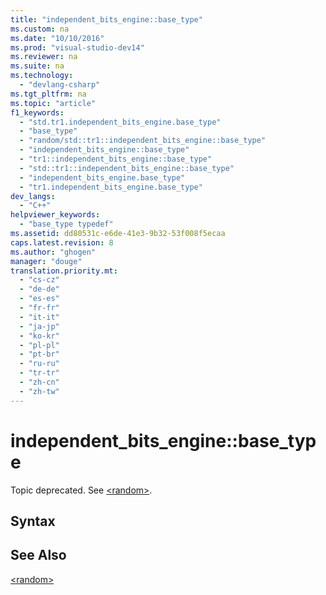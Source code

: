 ```yaml
---
title: "independent_bits_engine::base_type"
ms.custom: na
ms.date: "10/10/2016"
ms.prod: "visual-studio-dev14"
ms.reviewer: na
ms.suite: na
ms.technology: 
  - "devlang-csharp"
ms.tgt_pltfrm: na
ms.topic: "article"
f1_keywords: 
  - "std.tr1.independent_bits_engine.base_type"
  - "base_type"
  - "random/std::tr1::independent_bits_engine::base_type"
  - "independent_bits_engine::base_type"
  - "tr1::independent_bits_engine::base_type"
  - "std::tr1::independent_bits_engine::base_type"
  - "independent_bits_engine.base_type"
  - "tr1.independent_bits_engine.base_type"
dev_langs: 
  - "C++"
helpviewer_keywords: 
  - "base_type typedef"
ms.assetid: dd80531c-e6de-41e3-9b32-53f008f5ecaa
caps.latest.revision: 8
ms.author: "ghogen"
manager: "douge"
translation.priority.mt: 
  - "cs-cz"
  - "de-de"
  - "es-es"
  - "fr-fr"
  - "it-it"
  - "ja-jp"
  - "ko-kr"
  - "pl-pl"
  - "pt-br"
  - "ru-ru"
  - "tr-tr"
  - "zh-cn"
  - "zh-tw"
---
```

# independent_bits_engine::base_type
Topic deprecated. See [\<random>](../Topic/%3Crandom%3E.md).  
  
## Syntax  
  
## See Also  
 [\<random>](../Topic/%3Crandom%3E.md)